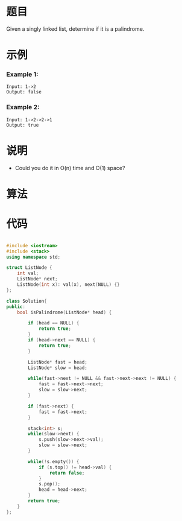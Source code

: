 # 题目

Given a singly linked list, determine if it is a palindrome.



# 示例

### Example 1:

```
Input: 1->2
Output: false
```



### Example 2:

```
Input: 1->2->2->1
Output: true
```



# 说明

- Could you do it in O(n) time and O(1) space?



# 算法



# 代码

```c++

#include <iostream>
#include <stack>
using namespace std;

struct ListNode {
    int val;
    ListNode* next;
    ListNode(int x): val(x), next(NULL) {}
};

class Solution{
public:
    bool isPalindrome(ListNode* head) {

        if (head == NULL) {
            return true;
        }
        if (head->next == NULL) {
            return true;
        }

        ListNode* fast = head;
        ListNode* slow = head;

        while(fast->next != NULL && fast->next->next != NULL) {
            fast = fast->next->next;
            slow = slow->next;
        }

        if (fast->next) {
            fast = fast->next;
        }

        stack<int> s;
        while(slow->next) {
            s.push(slow->next->val);
            slow = slow->next;
        }

        while(!s.empty()) {
            if (s.top() != head->val) {
                return false;
            }
            s.pop();
            head = head->next;
        }
        return true;
    }
};
```

